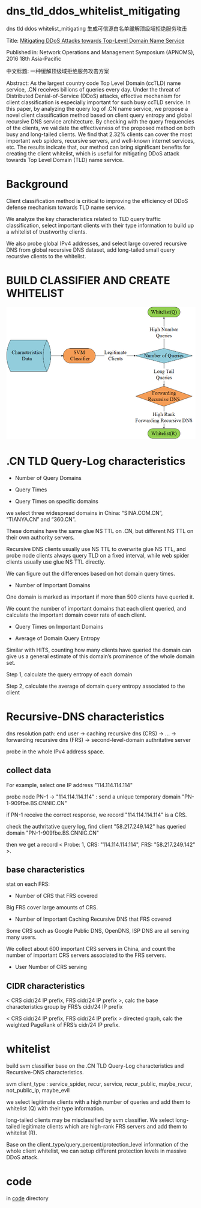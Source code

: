 # dns_tld_ddos_whitelist_mitigating
dns tld ddos whitelist_mitigating  生成可信源白名单缓解顶级域拒绝服务攻击

Title: [Mitigating DDoS Attacks towards Top-Level Domain Name Service](http://ieeexplore.ieee.org/document/7737252/)

Published in: Network Operations and Management Symposium (APNOMS), 2016 18th Asia-Pacific

中文标题: 一种缓解顶级域拒绝服务攻击方案

Abstract: As the largest country code Top Level Domain (ccTLD) name service, .CN receives billions of queries every day. Under the threat of Distributed Denial-of-Service (DDoS) attacks, effective mechanism for client classification is especially important for such busy ccTLD service. In this paper, by analyzing the query log of .CN name service, we propose a novel client classification method based on client query entropy and global recursive DNS service architecture. By checking with the query frequencies of the clients, we validate the effectiveness of the proposed method on both busy and long-tailed clients. We find that 2.32% clients can cover the most important web spiders, recursive servers, and well-known internet services, etc. The results indicate that, our method can bring significant benefits for creating the client whitelist, which is useful for mitigating DDoS attack towards Top Level Domain (TLD) name service.

# Background

Client classification method is critical to improving the efficiency of DDoS defense mechanism towards TLD name service.

We analyze the key characteristics related to TLD query traffic classification, select important clients with their type information to build up a whitelist of trustworthy clients.

We also probe global IPv4 addresses, and select large covered recursive DNS from global recursive DNS dataset, add long-tailed small query recursive clients to the whitelist.

# BUILD CLASSIFIER AND CREATE WHITELIST

![svm_classfier.png](svm_classfier.png)

# .CN TLD Query-Log characteristics

* Number of Query Domains

* Query Times

* Query Times on specific domains

we select three widespread domains in China: “SINA.COM.CN”, “TIANYA.CN” and “360.CN”.

These domains have the same glue NS TTL on .CN, but different NS TTL on their own authority servers.

Recursive DNS clients usually use NS TTL to overwrite glue NS TTL, and probe node clients always query TLD on a fixed interval, while web spider clients usually use glue NS TTL directly. 

We can figure out the differences based on hot domain query times.

* Number of Important Domains

One domain is marked as important if more than 500 clients have queried it.

We count the number of important domains that each client queried, and calculate the important domain cover rate of each client.

* Query Times on Important Domains

* Average of Domain Query Entropy

Similar with HITS, counting how many clients have queried the domain can give us a general estimate of this domain’s prominence of the whole domain set.

Step 1, calculate the query entropy of each domain

Step 2, calculate the average of domain query entropy associated to the client

# Recursive-DNS characteristics

dns resolution path: end user -> caching recursive dns (CRS) -> ... -> forwarding recursive dns (FRS) -> second-level-domain authritative server

probe in the whole IPv4 address space.

## collect data

For example, select one IP address "114.114.114.114"

probe node PN-1 -> "114.114.114.114" : send a unique temporary domain "PN-1-909fbe.BS.CNNIC.CN"

if PN-1 receive the correct response, we record "114.114.114.114" is a CRS.

check the authritative query log, find client "58.217.249.142" has queried domain "PN-1-909fbe.BS.CNNIC.CN"

then we get a record < Probe: 1, CRS: "114.114.114.114", FRS: "58.217.249.142" >.

## base characteristics

stat on each FRS:

* Number of CRS that FRS covered

Big FRS cover large amounts of CRS.

* Number of Important Caching Recursive DNS that FRS covered

Some CRS such as Google Public DNS, OpenDNS, ISP DNS are all serving many users. 

We collect about 600 important CRS servers in China, and count the number of important CRS servers associated to the FRS servers.

* User Number of CRS serving

## CIDR characteristics  

< CRS cidr/24 IP prefix, FRS cidr/24 IP prefix >, calc the base characteristics group by FRS’s cidr/24 IP prefix

< CRS cidr/24 IP prefix, FRS cidr/24 IP prefix > directed graph, calc the weighted PageRank of FRS’s cidr/24 IP prefix.

# whitelist

build svm classifier base on the .CN TLD Query-Log characteristics and Recursive-DNS characteristics.

svm client_type : service_spider, recur, service, recur_public, maybe_recur, not_public_ip, maybe_evil

we select legitimate clients with a high number of queries and add them to whitelist (Q) with their type information.

long-tailed clients may be misclassified by svm classifier. We select long-tailed legitimate clients which are high-rank FRS servers and add them to whitelist (R).

Base on the client_type/query_percent/protection_level information of the whole client whitelist, we can setup different protection levels in massive DDoS attack.

# code

in [code](code/) directory
